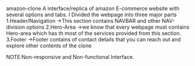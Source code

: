 amazon-clone
A interface/replica of amazon E-commerce website with several options and tabs.
I Divided the webpage into three major parts
1.Header/Navigation
->This section contains NAVBAR and other NAV-division options
2.Hero-Area
->we know that every webpage must contains Hero-area which has th
most of  the services provided from this section.
3.Footer
->Footer contains of contact details that you can reach out and
explore other contents of the clone

NOTE:Non-responsive and Non-functional Interface.
